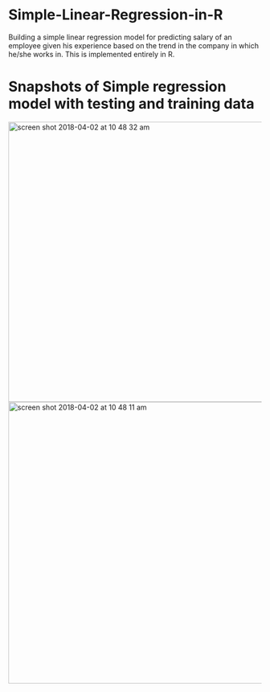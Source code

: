 # Simple-Linear-Regression-in-R

Building a simple linear regression model for predicting salary of an employee given his experience based on the trend in the company in which he/she works in.
This is implemented entirely in R.


# Snapshots of Simple regression model with testing and training data
<img width="557" alt="screen shot 2018-04-02 at 10 48 32 am" src="https://user-images.githubusercontent.com/17908655/38184178-94a56b72-3663-11e8-813f-6778350aab3e.png">

<img width="560" alt="screen shot 2018-04-02 at 10 48 11 am" src="https://user-images.githubusercontent.com/17908655/38184179-94daaf8a-3663-11e8-86bf-1de282777bf5.png">
